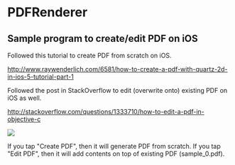 # PDFRenderer
## Sample program to create/edit PDF on iOS

Followed this tutorial to create PDF from scratch on iOS. 

http://www.raywenderlich.com/6581/how-to-create-a-pdf-with-quartz-2d-in-ios-5-tutorial-part-1


Followed the post in StackOverflow to edit (overwrite onto) existing PDF on iOS as well.

http://stackoverflow.com/questions/1333710/how-to-edit-a-pdf-in-objective-c


<img src="https://github.com/yfujiki/PDFRenderer/raw/master/Screenshot.png"/>

If you tap "Create PDF", then it will generate PDF from scratch.
If you tap "Edit PDF", then it will add contents on top of existing PDF (sample_0.pdf).
